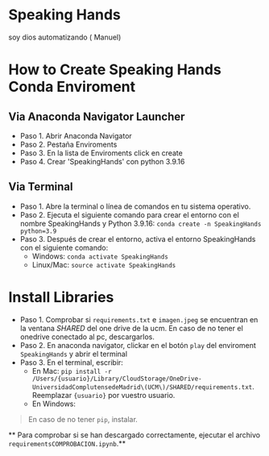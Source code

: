 # Speaking Hands
soy dios automatizando ( Manuel)

# How to Create Speaking Hands Conda Enviroment

## Via Anaconda Navigator Launcher

* Paso 1. Abrir Anaconda Navigator
* Paso 2. Pestaña Enviroments
* Paso 3. En la lista de Enviroments click en create
* Paso 4. Crear 'SpeakingHands' con python 3.9.16

## Via Terminal

* Paso 1. Abre la terminal o línea de comandos en tu sistema operativo.
* Paso 2. Ejecuta el siguiente comando para crear el entorno con el nombre SpeakingHands y Python 3.9.16: `conda create -n SpeakingHands python=3.9`
* Paso 3. Después de crear el entorno, activa el entorno SpeakingHands con el siguiente comando:
  * Windows: `conda activate SpeakingHands`
  * Linux/Mac: `source activate SpeakingHands`

# Install Libraries

* Paso 1. Comprobar si `requirements.txt` e `imagen.jpeg` se encuentran en la ventana *SHARED*  del one drive de la ucm. En caso de no tener el onedrive conectado al pc, descargarlos.
* Paso 2. En anaconda navigator, clickar en el botón `play` del enviroment `SpeakingHands` y abrir el terminal
* Paso 3. En el terminal, escribir:
    * En Mac: `pip install -r /Users/{usuario}/Library/CloudStorage/OneDrive-UniversidadComplutensedeMadrid\(UCM\)/SHARED/requirements.txt`. Reemplazar `{usuario}` por vuestro usuario.
    * En Windows: 


> En caso de no tener `pip`, instalar.

** Para comprobar si se han descargado correctamente, ejecutar el archivo `requirementsCOMPROBACION.ipynb`.**




  
